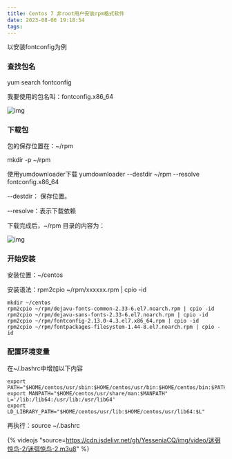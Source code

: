 ```yaml
---
title: Centos 7 非root用户安装rpm格式软件
date: 2023-08-06 19:18:54
tags:
---
```


以安装fontconfig为例

### 查找包名

yum search fontconfig

我要使用的包名叫：fontconfig.x86_64

![img](https://pic2.zhimg.com/80/v2-d8b5a3d9ae8feb7cc443e1bf819bdce1_720w.webp)

### 下载包

包的保存位置在：~/rpm

mkdir -p ~/rpm

使用yumdownloader下载
yumdownloader --destdir ~/rpm --resolve fontconfig.x86_64

--destdir： 保存位置。

--resolve：表示下载依赖

下载完成后，~/rpm 目录的内容为：

![img](https://pic1.zhimg.com/80/v2-0b3b5347475936a7c96b2dd66cea12c8_720w.webp)



### 开始安装

安装位置：~/centos

安装语法：rpm2cpio ~/rpm/xxxxxx.rpm | cpio -id

```text
mkdir ~/centos
rpm2cpio ~/rpm/dejavu-fonts-common-2.33-6.el7.noarch.rpm | cpio -id
rpm2cpio ~/rpm/dejavu-sans-fonts-2.33-6.el7.noarch.rpm | cpio -id
rpm2cpio ~/rpm/fontconfig-2.13.0-4.3.el7.x86_64.rpm | cpio -id
rpm2cpio ~/rpm/fontpackages-filesystem-1.44-8.el7.noarch.rpm | cpio -id
```

### 配置环境变量

在~/.bashrc中增加以下内容

```text
export PATH="$HOME/centos/usr/sbin:$HOME/centos/usr/bin:$HOME/centos/bin:$PATH"
export MANPATH="$HOME/centos/usr/share/man:$MANPATH"
L='/lib:/lib64:/usr/lib:/usr/lib64'
export LD_LIBRARY_PATH="$HOME/centos/usr/lib:$HOME/centos/usr/lib64:$L"
```

再执行：source ~/.bashrc



{% videojs "source=https://cdn.jsdelivr.net/gh/YesseniaCQ/img/video/迷弭惊鸟-2/迷弭惊鸟-2.m3u8" %}